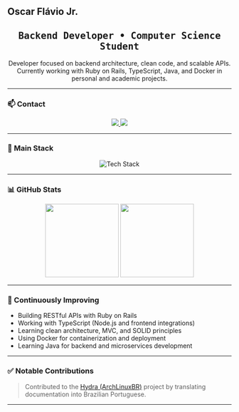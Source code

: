 ##  Oscar Flávio Jr.

<h2 align="center">
  <samp>Backend Developer • Computer Science Student</samp>
</h2>

<p align="center">
  Developer focused on backend architecture, clean code, and scalable APIs. <br>
  Currently working with Ruby on Rails, TypeScript, Java, and Docker in personal and academic projects.
</p>

---

### 📫 Contact

<p align="center">
  <a href="https://www.linkedin.com/in/oscar-fl%C3%A1vio-848492139/" target="_blank">
    <img src="https://img.shields.io/badge/LinkedIn-Connect-0077B5?style=for-the-badge&logo=linkedin&logoColor=white" />
  </a>
  <a href="mailto:oscarflaviojur@gmail.com">
    <img src="https://img.shields.io/badge/Email-Get%20in%20touch-D14836?style=for-the-badge&logo=gmail&logoColor=white"/>
  </a>
</p>

---

### 🧰 Main Stack

<p align="center">
  <img src="https://skillicons.dev/icons?i=ruby,rails,java,ts,docker,git&theme=dark" alt="Tech Stack" />
</p>

---

### 📊 GitHub Stats

<p align="center">
  <img src="https://github-readme-stats.vercel.app/api?username=OscarFlavioJr&show_icons=true&theme=tokyonight&count_private=true" height="165"/>
  <img src="https://github-readme-stats.vercel.app/api/top-langs/?username=OscarFlavioJr&layout=compact&theme=tokyonight" height="165"/>
</p>

---

### 🚧 Continuously Improving

- Building RESTful APIs with Ruby on Rails  
- Working with TypeScript (Node.js and frontend integrations)  
- Learning clean architecture, MVC, and SOLID principles  
- Using Docker for containerization and deployment  
- Learning Java for backend and microservices development

---

### ✅ Notable Contributions

> Contributed to the [Hydra (ArchLinuxBR)](https://github.com/archlinuxbr/hydra) project by translating documentation into Brazilian Portuguese.  

---
